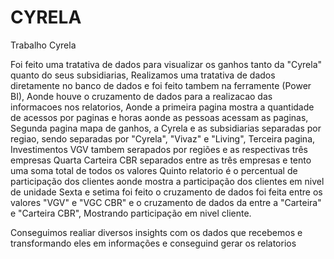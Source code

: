 # CYRELA
Trabalho Cyrela 

Foi feito uma tratativa de dados para visualizar os ganhos tanto da "Cyrela" quanto do seus subsidiarias,
Realizamos uma tratativa de dados diretamente no banco de dados e foi feito tambem na ferramente (Power BI), 
Aonde houve o cruzamento de dados para a realizacao das informacoes nos relatorios, 
Aonde a primeira pagina mostra a quantidade de acessos por paginas e horas aonde as pessoas acessam as paginas, 
Segunda pagina mapa de ganhos, a Cyrela e as subsidiarias separadas por regiao, sendo separadas por "Cyrela", "Vivaz" e "Living",
Terceira pagina, Investimentos VGV tambem serapados por regiões e as respectivas três empresas 
Quarta Carteira CBR separados entre as três empresas e tento uma soma total de todos os valores 
Quinto relatorio é o percentual de participação dos clientes aonde mostra a participação dos clientes em nivel de unidade 
Sexta e setima foi feito o cruzamento de dados foi feita entre os valores "VGV" e "VGC CBR" e o cruzamento de dados da entre a "Carteira" e "Carteira CBR",
Mostrando participação em nivel cliente.

Conseguimos realiar diversos insights com os dados que recebemos e transformando eles em informações e conseguind gerar os relatorios 
